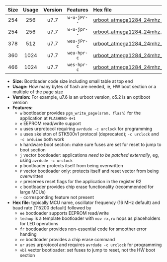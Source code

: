 |Size|Usage|Version|Features|Hex file|
|:-:|:-:|:-:|:-:|:--|
|254|256|u7.7|`w-u-jPr--`|[urboot_atmega1284_24mhz_38400bps_lednop_ur_vbl.hex](https://raw.githubusercontent.com/stefanrueger/urboot.hex/main/mcus/atmega1284/fcpu_24mhz/38400_bps/urboot_atmega1284_24mhz_38400bps_lednop_ur_vbl.hex)|
|254|256|u7.7|`w-u-jpr--`|[urboot_atmega1284_24mhz_38400bps_lednop_fr_ur_vbl.hex](https://raw.githubusercontent.com/stefanrueger/urboot.hex/main/mcus/atmega1284/fcpu_24mhz/38400_bps/urboot_atmega1284_24mhz_38400bps_lednop_fr_ur_vbl.hex)|
|378|512|u7.7|`weu-jPr-c`|[urboot_atmega1284_24mhz_38400bps_ee_lednop_fr_ce_ur_vbl.hex](https://raw.githubusercontent.com/stefanrueger/urboot.hex/main/mcus/atmega1284/fcpu_24mhz/38400_bps/urboot_atmega1284_24mhz_38400bps_ee_lednop_fr_ce_ur_vbl.hex)|
|360|1024|u7.7|`weu-hpr-c`|[urboot_atmega1284_24mhz_38400bps_ee_lednop_fr_ce_ur.hex](https://raw.githubusercontent.com/stefanrueger/urboot.hex/main/mcus/atmega1284/fcpu_24mhz/38400_bps/urboot_atmega1284_24mhz_38400bps_ee_lednop_fr_ce_ur.hex)|
|466|1024|u7.7|`wes-hpr-c`|[urboot_atmega1284_24mhz_38400bps_ee_lednop_fr_ce.hex](https://raw.githubusercontent.com/stefanrueger/urboot.hex/main/mcus/atmega1284/fcpu_24mhz/38400_bps/urboot_atmega1284_24mhz_38400bps_ee_lednop_fr_ce.hex)|

- **Size:** Bootloader code size including small table at top end
- **Usage:** How many bytes of flash are needed, ie, HW boot section or a multiple of the page size
- **Version:** For example, u7.6 is an urboot version, o5.2 is an optiboot version
- **Features:**
  + `w` bootloader provides `pgm_write_page(sram, flash)` for the application at `FLASHEND-4+1`
  + `e` EEPROM read/write support
  + `u` uses urprotocol requiring `avrdude -c urclock` for programming
  + `s` uses skeleton of STK500v1 protocol (deprecated); `-c urclock` and `-c arduino` both work
  + `h` hardware boot section: make sure fuses are set for reset to jump to boot section
  + `j` vector bootloader: applications *need to be patched externally*, eg, using `avrdude -c urclock`
  + `p` bootloader protects itself from being overwritten
  + `P` vector bootloader only: protects itself and reset vector from being overwritten
  + `r` preserves reset flags for the application in the register R2
  + `c` bootloader provides chip erase functionality (recommended for large MCUs)
  + `-` corresponding feature not present
- **Hex file:** typically MCU name, oscillator frequency (16 MHz default) and baud rate (115200 default) followed by
  + `ee` bootloader supports EEPROM read/write
  + `lednop` is a template bootloader with `mov rx,rx` nops as placeholders for LED operations
  + `fr` bootloader provides non-essential code for smoother error handing
  + `ce` bootloader provides a chip erase command
  + `ur` uses urprotocol and requires `avrdude -c urclock` for programming
  + `vbl` vector bootloader: set fuses to jump to reset, not the HW boot section
